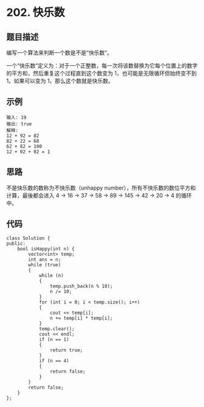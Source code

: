 # 202. 快乐数

## 题目描述

编写一个算法来判断一个数是不是“快乐数”。

一个“快乐数”定义为：对于一个正整数，每一次将该数替换为它每个位置上的数字的平方和，然后重复这个过程直到这个数变为 1，也可能是无限循环但始终变不到 1。如果可以变为 1，那么这个数就是快乐数。

## 示例

```
输入: 19
输出: true
解释: 
12 + 92 = 82
82 + 22 = 68
62 + 82 = 100
12 + 02 + 02 = 1
```

## 思路

不是快乐数的数称为不快乐数（unhappy number），所有不快乐数的数位平方和计算，最後都会进入 4 → 16 → 37 → 58 → 89 → 145 → 42 → 20 → 4 的循环中。

## 代码

```
class Solution {
public:
    bool isHappy(int n) {
        vector<int> temp;
        int ans = n;
        while (true)
        {
            while (n)
            {
                temp.push_back(n % 10);
                n /= 10;
            }
            for (int i = 0; i < temp.size(); i++)
            {
                cout << temp[i];
                n += temp[i] * temp[i];
            }
            temp.clear();
            cout << endl;
            if (n == 1)
            {
                return true;
            }
            if (n == 4)
            {
                return false;
            }
        }
        return false;
    }
};
```

